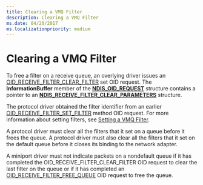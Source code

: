 ```yaml
---
title: Clearing a VMQ Filter
description: Clearing a VMQ Filter
ms.date: 04/20/2017
ms.localizationpriority: medium
---
```


# Clearing a VMQ Filter





To free a filter on a receive queue, an overlying driver issues an [OID\_RECEIVE\_FILTER\_CLEAR\_FILTER](./oid-receive-filter-clear-filter.md) set OID request. The **InformationBuffer** member of the [**NDIS\_OID\_REQUEST**](/windows-hardware/drivers/ddi/oidrequest/ns-oidrequest-ndis_oid_request) structure contains a pointer to an [**NDIS\_RECEIVE\_FILTER\_CLEAR\_PARAMETERS**](/windows-hardware/drivers/ddi/ntddndis/ns-ntddndis-_ndis_receive_filter_clear_parameters) structure.

The protocol driver obtained the filter identifier from an earlier [OID\_RECEIVE\_FILTER\_SET\_FILTER](./oid-receive-filter-set-filter.md) method OID request. For more information about setting filters, see [Setting a VMQ Filter](setting-a-vmq-filter.md).

A protocol driver must clear all the filters that it set on a queue before it frees the queue. A protocol driver must also clear all the filters that it set on the default queue before it closes its binding to the network adapter.

A miniport driver must not indicate packets on a nondefault queue if it has completed the OID\_RECEIVE\_FILTER\_CLEAR\_FILTER OID request to clear the last filter on the queue or if it has completed an [OID\_RECEIVE\_FILTER\_FREE\_QUEUE](./oid-receive-filter-free-queue.md) OID request to free the queue.

 

